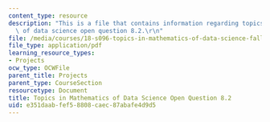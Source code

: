 ```yaml
---
content_type: resource
description: "This is a file that contains information regarding topics in mathematics\
  \ of data science open question 8.2.\r\n"
file: /media/courses/18-s096-topics-in-mathematics-of-data-science-fall-2015/e351daabfef58808caec87abafe4d9d5_MIT18_S096F15_Open8.2.pdf
file_type: application/pdf
learning_resource_types:
- Projects
ocw_type: OCWFile
parent_title: Projects
parent_type: CourseSection
resourcetype: Document
title: Topics in Mathematics of Data Science Open Question 8.2
uid: e351daab-fef5-8808-caec-87abafe4d9d5
---
```

